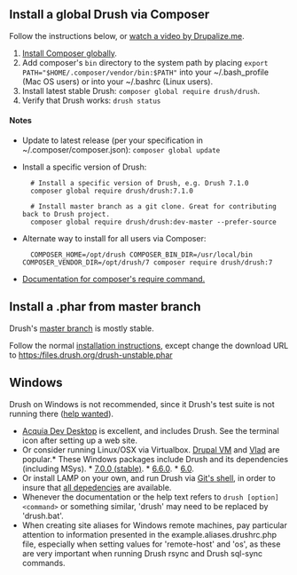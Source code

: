 Install a global Drush via Composer
------------------
Follow the instructions below, or [watch a video by Drupalize.me](https://youtu.be/eAtDaD8xz0Q).		
		
1. [Install Composer globally](https://getcomposer.org/doc/00-intro.md#globally).		
1. Add composer's `bin` directory to the system path by placing `export PATH="$HOME/.composer/vendor/bin:$PATH"` into your ~/.bash_profile (Mac OS users) or into your ~/.bashrc (Linux users).		
1. Install latest stable Drush: `composer global require drush/drush`.		
1. Verify that Drush works: `drush status`				
		
#### Notes		
* Update to latest release (per your specification in ~/.composer/composer.json): `composer global update`		
* Install a specific version of Drush:		
		
        # Install a specific version of Drush, e.g. Drush 7.1.0		
        composer global require drush/drush:7.1.0		
        		
        # Install master branch as a git clone. Great for contributing back to Drush project.		
        composer global require drush/drush:dev-master --prefer-source        		
		
* Alternate way to install for all users via Composer:		
        		
        COMPOSER_HOME=/opt/drush COMPOSER_BIN_DIR=/usr/local/bin COMPOSER_VENDOR_DIR=/opt/drush/7 composer require drush/drush:7		
		
* [Documentation for composer's require command.](http://getcomposer.org/doc/03-cli.md#require)

Install a .phar from master branch
----------------------------------

Drush's [master branch](https://github.com/drush-ops/drush/commits/master) is mostly stable.

Follow the normal [installation instructions](http://docs.drush.org/en/master/install/), except change the download URL to [https:/files.drush.org/drush-unstable.phar](https:/files.drush.org/drush-unstable.phar)

Windows
------------
Drush on Windows is not recommended, since it Drush's test suite is not running there ([help wanted](https://github.com/drush-ops/drush/issues/1612)).

* [Acquia Dev Desktop](https://www.acquia.com/downloads) is excellent, and includes Drush. See the terminal icon after setting up a web site.
* Or consider running Linux/OSX via Virtualbox. [Drupal VM](http://www.drupalvm.com/) and [Vlad](https://github.com/hashbangcode/vlad) are popular.* These Windows packages include Drush and its dependencies (including MSys).     * [7.0.0 (stable)](https://github.com/drush-ops/drush/releases/download/7.0.0/windows-7.0.0.zip).    * [6.6.0](https://github.com/drush-ops/drush/releases/download/6.6.0/windows-6.6.0.zip).    * [6.0](https://github.com/drush-ops/drush/releases/download/6.0.0/Drush-6.0-2013-08-28-Installer-v1.0.21.msi).
* Or install LAMP on your own, and run Drush via [Git's shell](https://git-for-windows.github.io/), in order to insure that [all depedencies](https://github.com/acquia/DevDesktopCommon/tree/master/bintools-win/msys/bin) are available.   
* Whenever the documentation or the help text refers to `drush [option] <command>` or something similar, 'drush' may need to be replaced by 'drush.bat'.
* When creating site aliases for Windows remote machines, pay particular attention to information presented in the example.aliases.drushrc.php file, especially when setting values for 'remote-host' and 'os', as these are very important when running Drush rsync and Drush sql-sync commands.
